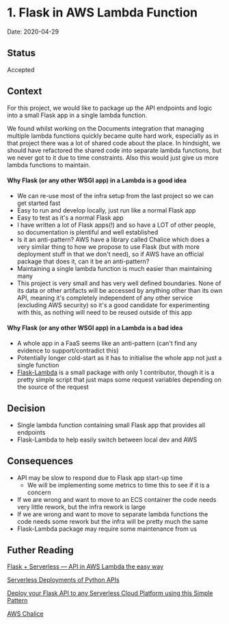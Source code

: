 # 1. Flask in AWS Lambda Function

Date: 2020-04-29

## Status

Accepted

## Context

For this project, we would like to package up the API endpoints and logic into a small Flask app in a single lambda function.

We found whilst working on the Documents integration that managing multiple lambda functions quickly became quite hard work,
especially as in that project there was a lot of shared code about the place. In hindsight, we should have refactored the
shared code into separate lambda functions, but we never got to it due to time constraints. Also this would just give us
more lambda functions to maintain.

#### Why Flask (or any other WSGI app) in a Lambda is a good idea

* We can re-use most of the infra setup from the last project so we can get started fast
* Easy to run and develop locally, just run like a normal Flask app
* Easy to test as it's a normal Flask app
* I have written a lot of Flask apps(!) and so have a LOT of other people, so documentation is plentiful and well established
* Is it an anti-pattern? AWS have a library called Chalice which does a very similar thing to how we propose to use Flask
(but with more deployment stuff in that we don't need), so if AWS have an official package that does it, can it be an
anti-pattern?
* Maintaining a single lambda function is much easier than maintaining many
* This project is very small and has very well defined boundaries. None of its data or other artifacts will be accessed
by anything other than its own API, meaning it's completely independent of any other service (excluding AWS security) so
it's a good candidate for experimenting with this, as nothing will need to be reused outside of this app


#### Why Flask (or any other WSGI app) in a Lambda is a bad idea
* A whole app in a FaaS seems like an anti-pattern (can't find any evidence to support/contradict this)
* Potentially longer cold-start as it has to initialise the whole app not just a single function
* [Flask-Lambda](https://github.com/sivel/flask-lambda) is a small package with only 1 contributor, though it is a pretty
simple script that just maps some request variables depending on the source of the request

## Decision

* Single lambda function containing small Flask app that provides all endpoints
* Flask-Lambda to help easily switch between local dev and AWS

## Consequences

* API may be slow to respond due to Flask app start-up time
    * We will be implementing some metrics to time this to see if it is a concern
* If we are wrong and want to move to an ECS container the code needs very little rework, but the infra rework is large
* If we are wrong and want to move to separate lambda functions the code needs some rework but the infra will be pretty
much the same
* Flask-Lambda package may require some maintenance from us


## Futher Reading

[Flask + Serverless — API in AWS Lambda the easy way](https://medium.com/@Twistacz/flask-serverless-api-in-aws-lambda-the-easy-way-a445a8805028)

[Serverless Deployments of Python APIs](https://blog.miguelgrinberg.com/post/serverless-deployments-of-python-apis)

[Deploy your Flask API to any Serverless Cloud Platform using this Simple Pattern](https://andrewgriffithsonline.com/blog/180412-deploy-flask-api-any-serverless-cloud-platform/)

[AWS Chalice](https://chalice.readthedocs.io/en/latest/)
